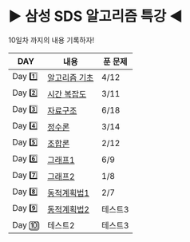 # :arrow_forward: 삼성 SDS 알고리즘 특강 :arrow_backward:
10일차 까지의 내용 기록하자!

|DAY|내용|푼 문제|
|------|---|---|
|Day :one:|[알고리즘 기초](https://github.com/coucouluv/SDS-Algorithm/tree/main/DAY1)|4/12|
|Day :two:|[시간 복잡도](https://github.com/coucouluv/SDS-Algorithm/tree/main/DAY2)|3/11|
|Day :three:|[자료구조](https://github.com/coucouluv/SDS-Algorithm/tree/main/DAY3)|6/18|
|Day :four:|[정수론](https://github.com/coucouluv/SDS-Algorithm/tree/main/DAY4)|3/14|
|Day :five:|[조합론](https://github.com/coucouluv/SDS-Algorithm/tree/main/DAY5)|2/12|
|Day :six:|[그래프1](https://github.com/coucouluv/SDS-Algorithm/tree/main/DAY6)|6/9|
|Day :seven:|[그래프2](https://github.com/coucouluv/SDS-Algorithm/tree/main/DAY7)|1/8|
|Day :eight:|[동적계획법1](https://github.com/coucouluv/SDS-Algorithm/tree/main/DAY8)|2/7|
|Day :nine:|[동적계획법2](https://github.com/coucouluv/SDS-Algorithm/tree/main/DAY9)|테스트3|
|Day :keycap_ten:|테스트2|테스트3|
